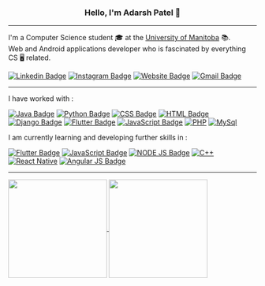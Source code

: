 <h3 align="center"> Hello, I'm Adarsh Patel 👋</h3>

---

I'm a Computer Science student 🎓 at the [University of Manitoba](https://umanitoba.ca/) 📚.<br> Web and Android applications developer who is fascinated by everything CS 🖥️ related.


[![Linkedin Badge](https://img.shields.io/badge/-Adarsh.Patel-blue?style=flat-square&logo=Linkedin&logoColor=white&link=https://www.linkedin.com/in/adarsh-patel-91134b193/)](https://www.linkedin.com/in/adarsh-patel-91134b193/)
[![Instagram Badge](https://img.shields.io/badge/-pateladarsh001-e4405f?style=flat-square&logo=Instagram&logoColor=white&link=https://www.instagram.com/pateladarsh001/)](https://www.instagram.com/pateladarsh001/)
[![Website Badge](https://img.shields.io/badge/-pateladarsh001.github.io-3F51B5?style=flat-square&logo=HTML5&logoColor=white&link=https://pateladarsh001.github.io/)](https://pateladarsh001.github.io/)
[![Gmail Badge](https://img.shields.io/badge/-pateladarsh001.gmail.com-B03A2E?style=flat-square&logo=Gmail&logoColor=white&link=mailto:pateladarsh001@gmail.com)](mailto:pateladarsh001@gmail.com)

---
I have worked with : 

[![Java Badge](https://img.shields.io/badge/-Java-orange?=flat-square&logo=Java&logoColor=white)](#)
[![Python Badge](https://img.shields.io/badge/-Python-steelblue?=flat-square&logo=python&logoColor=white)](#)
[![CSS Badge](https://img.shields.io/badge/-CSS-3F51B5?style=-square&logo=CSS3&logoColor=white)](#)
[![HTML Badge](https://img.shields.io/badge/-HTML-B03A2E?style=-square&logo=HTML5&logoColor=white)](#)
[![Django Badge](https://img.shields.io/badge/-Django-darkgreen?=flat-square&logo=django&logoColor=white)](#)
[![Flutter Badge](https://img.shields.io/badge/-Flutter-blue?style=-square&logo=flutter&logoColor=white)](#)
[![JavaScript Badge](https://img.shields.io/badge/-JavaScript-yellow?style=-square&logo=JavaScript&logoColor=white)](#)
[![PHP](https://img.shields.io/badge/-PHP-indianred?=flat-square&logo=php&logoColor=white)](#)
[![MySql](https://img.shields.io/badge/-MySql-teal?style=-square&logo=MySql&logoColor=white)](#)
<br>

I am currently learning and developing further skills in : 

[![Flutter Badge](https://img.shields.io/badge/-Flutter-blue?style=square&logo=flutter&logoColor=white)](#)
[![JavaScript Badge](https://img.shields.io/badge/-JavaScript-yellow?style=-square&logo=JavaScript&logoColor=white)](#)
[![NODE JS Badge](https://img.shields.io/badge/-Node.js-darkslateblue?style=-square&logo=Node.JS&logoColor=white)](#)
[![C++](https://img.shields.io/badge/-C++-salmon?style=-square&logo=C++&logoColor=white)](#)
[![React Native](https://img.shields.io/badge/-React-dodgerblue?style=-square&logo=react&logoColor=white)](#)
[![Angular JS Badge](https://img.shields.io/badge/-AngularJS-purple?style=-square&logo=AngularJS&logoColor=white)](#)

---
<a href="#">
  <img height = "200em" align="center" src="https://github-readme-stats.vercel.app/api?username=pateladarsh001&layout=compact&include_all_commits=true&count-private=true&show_icons=true&theme=tokyonight&line_height=27&hide=issues" />
</a>
<a href="#">
  <img height = "200em" align="center" src="https://github-readme-stats.vercel.app/api/top-langs/?username=pateladarsh001&include_all_commits=true&count-private=true&layout=compact&include_all_commits=true&title_color=007bff&text_color=e7e7e7&icon_color=007bff&bg_color=171c28" />
</a>
